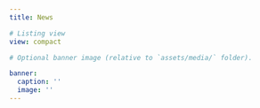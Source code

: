 ```yaml
---
title: News

# Listing view
view: compact

# Optional banner image (relative to `assets/media/` folder).

banner:
  caption: ''
  image: ''
---
```

